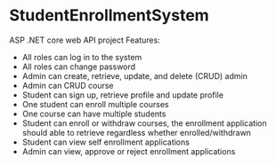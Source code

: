 # StudentEnrollmentSystem
ASP .NET core web API project 
Features:
 - All roles can log in to the system
 - All roles can change password
 - Admin can create, retrieve, update, and delete (CRUD) admin
 - Admin can CRUD course
 - Student can sign up, retrieve profile and update profile
 - One student can enroll multiple courses
 - One course can have multiple students
 - Student can enroll or withdraw courses, the enrollment application should able to retrieve regardless whether enrolled/withdrawn
 - Student can view self enrollment applications
 - Admin can view, approve or reject enrollment applications
